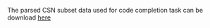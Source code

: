 The parsed CSN subset data used for code completion task can be download [here](https://drive.google.com/file/d/1kPBnm1BAezEznpISj-FNb9uwcS3f8JMa/view?usp=sharing)